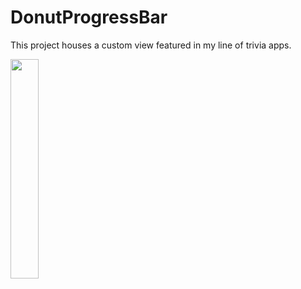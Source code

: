 # DonutProgressBar
This project houses a custom view featured in my line of trivia apps.

<img src="http://i.imgur.com/39gVBaC.png" width="30%"></img>
